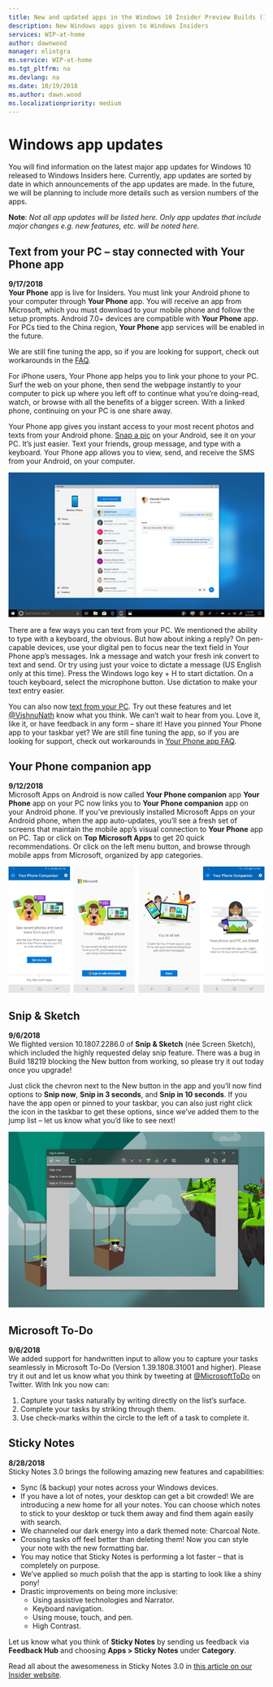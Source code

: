 ```yaml
---
title: New and updated apps in the Windows 10 Insider Preview Builds (19H1)
description: New Windows apps given to Windows Insiders
services: WIP-at-home
author: dawnwood
manager: eliotgra
ms.service: WIP-at-home
ms.tgt_pltfrm: na
ms.devlang: na
ms.date: 10/19/2018
ms.author: dawn.wood
ms.localizationpriority: medium
---
```


# Windows app updates
You will find information on the latest major app updates for Windows 10 released to Windows Insiders here. Currently, app updates are sorted by date in which announcements of the app updates are made. In the future, we will be planning to include more details such as version numbers of the apps. 

**Note**: *Not all app updates will be listed here. Only app updates that include major changes e.g. new features, etc. will be noted here.*

## Text from your PC – stay connected with Your Phone app 
**9/17/2018**<br/>
**Your Phone** app is live for Insiders. You must link your Android phone to your computer through **Your Phone** app. You will receive an app from Microsoft, which you must download to your mobile phone and follow the setup prompts. Android 7.0+ devices are compatible with **Your Phone** app. For PCs tied to the China region, **Your Phone** app services will be enabled in the future.


We are still fine tuning the app, so if you are looking for support, check out workarounds in the [FAQ](https://support.microsoft.com/en-us/help/4459358/windows-10-your-phone-app-help).


For iPhone users, Your Phone app helps you to link your phone to your PC. Surf the web on your phone, then send the webpage instantly to your computer to pick up where you left off to continue what you’re doing–read, watch, or browse with all the benefits of a bigger screen. With a linked phone, continuing on your PC is one share away.

Your Phone app gives you instant access to your most recent photos and texts from your Android phone. [Snap a pic](https://aka.ms/gul-dukat) on your Android, see it on your PC. It’s just easier. Text your friends, group message, and type with a keyboard. Your Phone app allows you to view, send, and receive the SMS from your Android, on your computer.

![your phone app](images/your-phone-companion-app-2.png "your phone app")

There are a few ways you can text from your PC. We mentioned the ability to type with a keyboard, the obvious. But how about inking a reply? On pen-capable devices, use your digital pen to focus near the text field in Your Phone app’s messages. Ink a message and watch your fresh ink convert to text and send. Or try using just your voice to dictate a message (US English only at this time). Press the Windows logo key + H to start dictation. On a touch keyboard, select the microphone button. Use dictation to make your text entry easier.

You can also now [text from your PC](https://blogs.windows.com/windowsexperience/2018/09/07/announcing-windows-10-insider-preview-build-17755/). Try out these features and let [@VishnuNath](https://twitter.com/VishnuNath) know what you think. We can’t wait to hear from you. Love it, like it, or have feedback in any form – share it! Have you pinned Your Phone app to your taskbar yet? We are still fine tuning the app, so if you are looking for support, check out workarounds in [Your Phone app FAQ](https://go.microsoft.com/fwlink/p/?linkid=870178).


## Your Phone companion app 
**9/12/2018**<br/>
Microsoft Apps on Android is now called **Your Phone companion** app
**Your Phone** app on your PC now links you to **Your Phone companion** app on your Android phone.  If you’ve previously installed Microsoft Apps on your Android phone, when the app auto-updates, you’ll see a fresh set of screens that maintain the mobile app’s visual connection to **Your Phone** app on PC. Tap or click on **Top Microsoft Apps** to get 20 quick recommendations. Or click on the left menu button, and browse through mobile apps from Microsoft, organized by app categories.

![your phone companion app](images/your-phone-companion-app.png "your phone companion app")


## Snip & Sketch 
**9/6/2018**<br/>
We flighted version 10.1807.2286.0 of **Snip & Sketch** (née Screen Sketch), which included the highly requested delay snip feature. There was a bug in Build 18219 blocking the New button from working, so please try it out today once you upgrade! 

Just click the chevron next to the New button in the app and you’ll now find options to **Snip now**, **Snip in 3 seconds**, and **Snip in 10 seconds**. If you have the app open or pinned to your taskbar, you can also just right click the icon in the taskbar to get these options, since we’ve added them to the jump list – let us know what you’d like to see next!

![snip & sketch](images/snip-n-sketch.png "snip & sketch")

## Microsoft To-Do 
**9/6/2018**<br/>
We added support for handwritten input to allow you to capture your tasks seamlessly in Microsoft To-Do (Version 1.39.1808.31001 and higher).
Please try it out and let us know what you think by tweeting at [@MicrosoftToDo](https://twitter.com/MicrosoftToDo) on Twitter. With Ink you now can:
1. Capture your tasks naturally by writing directly on the list’s surface.
2. Complete your tasks by striking through them.
3. Use check-marks within the circle to the left of a task to complete it.

## Sticky Notes 
**8/28/2018**<br/>
Sticky Notes 3.0 brings the following amazing new features and capabilities:
* Sync (& backup) your notes across your Windows devices.
* If you have a lot of notes, your desktop can get a bit crowded! We are introducing a new home for all your notes. You can choose which notes to stick to your desktop or tuck them away and find them again easily with search.
* We channeled our dark energy into a dark themed note: Charcoal Note.
* Crossing tasks off feel better than deleting them! Now you can style your note with the new formatting bar.
* You may notice that Sticky Notes is performing a lot faster – that is completely on purpose.
* We’ve applied so much polish that the app is starting to look like a shiny pony!
* Drastic improvements on being more inclusive: 
    * Using assistive technologies and Narrator.
    * Keyboard navigation.
    * Using mouse, touch, and pen.
    * High Contrast.


Let us know what you think of **Sticky Notes** by sending us feedback via **Feedback Hub** and choosing **Apps > Sticky Notes** under **Category**.

Read all about the awesomeness in Sticky Notes 3.0 in [this article on our Insider website](https://insider.windows.com/en-us/articles/sticky-notes-3-0-now-available-to-insiders-who-opted-into-skip-ahead/). 


